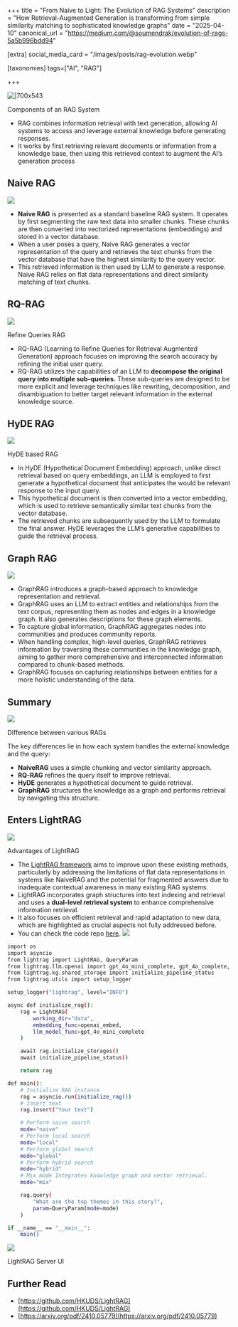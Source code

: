 +++
title = "From Naive to Light: The Evolution of RAG Systems"
description = "How Retrieval-Augmented Generation is transforming from simple similarity matching to sophisticated knowledge graphs"
date = "2025-04-10"
canonical_url = "https://medium.com/@soumendrak/evolution-of-rags-5a5b996bdd94"

[extra]
social_media_card = "/images/posts/rag-evolution.webp"

[taxonomies]
tags=["AI", "RAG"]

+++

![|700x543](https://miro.medium.com/v2/resize:fit:700/1*joeczo_WjO680VN89dy9aA.png)

Components of an RAG System

- RAG combines information retrieval with text generation, allowing AI systems to access and leverage external knowledge before generating responses.
- It works by first retrieving relevant documents or information from a knowledge base, then using this retrieved context to augment the AI’s generation process

## Naive RAG

![](https://miro.medium.com/v2/resize:fit:700/1*C9fMlA_rrH9dMrihHXAHyQ.png)
- **Naive RAG** is presented as a standard baseline RAG system. It operates by first segmenting the raw text data into smaller chunks. These chunks are then converted into vectorized representations (embeddings) and stored in a vector database.
- When a user poses a query, Naive RAG generates a vector representation of the query and retrieves the text chunks from the vector database that have the highest similarity to the query vector.
- This retrieved information is then used by LLM to generate a response. Naive RAG relies on flat data representations and direct similarity matching of text chunks.

## RQ-RAG

![](https://miro.medium.com/v2/resize:fit:700/1*G2cbSuxOxEtb7W4DSXR7GQ.png)

Refine Queries RAG

- RQ-RAG (Learning to Refine Queries for Retrieval Augmented Generation) approach focuses on improving the search accuracy by refining the initial user query.
- RQ-RAG utilizes the capabilities of an LLM to **decompose the original query into multiple sub-queries.** These sub-queries are designed to be more explicit and leverage techniques like rewriting, decomposition, and disambiguation to better target relevant information in the external knowledge source.

## HyDE RAG

![](https://miro.medium.com/v2/resize:fit:700/1*ErbeUkkJZg2terNdXwwkQA.png)

HyDE based RAG

- In HyDE (Hypothetical Document Embedding) approach, unlike direct retrieval based on query embeddings, an LLM is employed to first generate a hypothetical document that anticipates the would be relevant response to the input query.
- This hypothetical document is then converted into a vector embedding, which is used to retrieve semantically similar text chunks from the vector database.
- The retrieved chunks are subsequently used by the LLM to formulate the final answer. HyDE leverages the LLM’s generative capabilities to guide the retrieval process.

## Graph RAG

![](https://miro.medium.com/v2/resize:fit:700/1*d7BqYJUfSZc2TiTbQdEzkQ.png)
- GraphRAG introduces a graph-based approach to knowledge representation and retrieval.
- GraphRAG uses an LLM to extract entities and relationships from the text corpus, representing them as nodes and edges in a knowledge graph. It also generates descriptions for these graph elements.
- To capture global information, GraphRAG aggregates nodes into communities and produces community reports.
- When handling complex, high-level queries, GraphRAG retrieves information by traversing these communities in the knowledge graph, aiming to gather more comprehensive and interconnected information compared to chunk-based methods.
- GraphRAG focuses on capturing relationships between entities for a more holistic understanding of the data.

## Summary

![](https://miro.medium.com/v2/resize:fit:700/1*BjlLpr2ZHWbOExJeyARfsw.png)

Difference between various RAGs

The key differences lie in how each system handles the external knowledge and the query:

- **NaiveRAG** uses a simple chunking and vector similarity approach.
- **RQ-RAG** refines the query itself to improve retrieval.
- **HyDE** generates a hypothetical document to guide retrieval.
- **GraphRAG** structures the knowledge as a graph and performs retrieval by navigating this structure.

## Enters LightRAG

![](https://miro.medium.com/v2/resize:fit:700/1*Qq0Ly460XMJkIWibKOyliA.png)

Advantages of LightRAG

- The [LightRAG framework](https://arxiv.org/pdf/2410.05779) aims to improve upon these existing methods, particularly by addressing the limitations of flat data representations in systems like NaiveRAG and the potential for fragmented answers due to inadequate contextual awareness in many existing RAG systems.
- LightRAG incorporates graph structures into text indexing and retrieval and uses a **dual-level retrieval system** to enhance comprehensive information retrieval.
- It also focuses on efficient retrieval and rapid adaptation to new data, which are highlighted as crucial aspects not fully addressed before.
- You can check the code repo [here](https://github.com/HKUDS/LightRAG).
![](https://miro.medium.com/v2/resize:fit:700/0*oXJWuCUn_Y8hqSxC.png)
```sh
import os
import asyncio
from lightrag import LightRAG, QueryParam
from lightrag.llm.openai import gpt_4o_mini_complete, gpt_4o_complete, openai_embed
from lightrag.kg.shared_storage import initialize_pipeline_status
from lightrag.utils import setup_logger

setup_logger("lightrag", level="INFO")

async def initialize_rag():
    rag = LightRAG(
        working_dir="data",
        embedding_func=openai_embed,
        llm_model_func=gpt_4o_mini_complete
    )

    await rag.initialize_storages()
    await initialize_pipeline_status()

    return rag

def main():
    # Initialize RAG instance
    rag = asyncio.run(initialize_rag())
    # Insert text
    rag.insert("Your text")

    # Perform naive search
    mode="naive"
    # Perform local search
    mode="local"
    # Perform global search
    mode="global"
    # Perform hybrid search
    mode="hybrid"
    # Mix mode Integrates knowledge graph and vector retrieval.
    mode="mix"

    rag.query(
        "What are the top themes in this story?",
        param=QueryParam(mode=mode)
    )

if __name__ == "__main__":
    main()
```
![](https://miro.medium.com/v2/resize:fit:700/0*Tycg7tsI-CyHwAU-.png)

LightRAG Server UI

## Further Read

- [https://github.com/HKUDS/LightRAG](https://github.com/HKUDS/LightRAG)
- [https://arxiv.org/pdf/2410.05779](https://arxiv.org/pdf/2410.05779)
